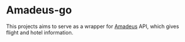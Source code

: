 # Amadeus-go
This projects aims to serve as a wrapper for [Amadeus](developers.amadeus.com) API, which gives flight and hotel information.
